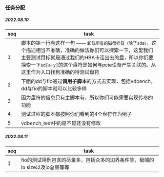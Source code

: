 ### 任务分配

##### 2022.08.10
seq|task
-|-
1|脚本的第一行有这样一句 —— `卸载所有的磁盘挂载（除了sda）`。这个描述相当不准确，准确的做法你们可以探索一下，这里我们主要测试目标就是通过我们的HBA卡连出去的盘，所以你们要探索一下`sd[a-y]`的这个盘符是如何与pcie设备产生关联的。从这里作为入口找到准确的待测试盘符
2|下面的dd与fio通过**调用子脚本**的方式去实现，包括vdbench，dd与fio的脚本就可以比较多样
3|因为盘符的信息只有主脚本有，所以你们可能需要实现传参的功能
4|测试过程的脚本都按照你们看到的4个盘符作为例子
5|vdbench_test中的是不是还没有修改

##### 2022.08.11
seq|task
-|-
1|fio的测试用例包含的尽量多，包括众多的边界条件等，极端的io size以及io总量等等